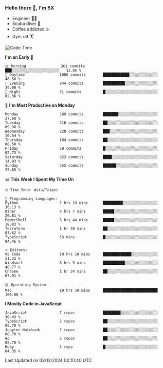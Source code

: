 ### Hello there 👋, I'm 5X

* Engineer 👨‍💻
* Scuba diver 🤿
* Coffee addicted ☕️
* Gym rat 🏋️

<!--START_SECTION:waka-->
![Code Time](http://img.shields.io/badge/Code%20Time-1%2C329%20hrs%2041%20mins-blue)

**I'm an Early 🐤** 

```text
🌞 Morning                261 commits         ███░░░░░░░░░░░░░░░░░░░░░░   12.06 % 
🌆 Daytime                1008 commits        ████████████░░░░░░░░░░░░░   46.58 % 
🌃 Evening                844 commits         ██████████░░░░░░░░░░░░░░░   39.00 % 
🌙 Night                  51 commits          █░░░░░░░░░░░░░░░░░░░░░░░░   02.36 % 
```
📅 **I'm Most Productive on Monday** 

```text
Monday                   599 commits         ███████░░░░░░░░░░░░░░░░░░   27.68 % 
Tuesday                  216 commits         ██░░░░░░░░░░░░░░░░░░░░░░░   09.98 % 
Wednesday                228 commits         ███░░░░░░░░░░░░░░░░░░░░░░   10.54 % 
Thursday                 184 commits         ██░░░░░░░░░░░░░░░░░░░░░░░   08.50 % 
Friday                   59 commits          █░░░░░░░░░░░░░░░░░░░░░░░░   02.73 % 
Saturday                 323 commits         ████░░░░░░░░░░░░░░░░░░░░░   14.93 % 
Sunday                   555 commits         ██████░░░░░░░░░░░░░░░░░░░   25.65 % 
```


📊 **This Week I Spent My Time On** 

```text
🕑︎ Time Zone: Asia/Taipei

💬 Programming Languages: 
Python                   7 hrs 10 mins       █████████░░░░░░░░░░░░░░░░   36.13 % 
Other                    4 hrs 7 mins        █████░░░░░░░░░░░░░░░░░░░░   20.81 % 
PowerShell               3 hrs 44 mins       █████░░░░░░░░░░░░░░░░░░░░   18.83 % 
Terraform                1 hr 30 mins        ██░░░░░░░░░░░░░░░░░░░░░░░   07.62 % 
TypeScript               53 mins             █░░░░░░░░░░░░░░░░░░░░░░░░   04.46 % 

🔥 Editors: 
VS Code                  10 hrs 10 mins      █████████████░░░░░░░░░░░░   51.32 % 
Windsurf                 8 hrs 5 mins        ██████████░░░░░░░░░░░░░░░   40.77 % 
Chrome                   1 hr 34 mins        ██░░░░░░░░░░░░░░░░░░░░░░░   07.91 % 

💻 Operating System: 
Mac                      19 hrs 50 mins      █████████████████████████   100.00 % 
```

**I Mostly Code in JavaScript** 

```text
JavaScript               7 repos             ████████░░░░░░░░░░░░░░░░░   30.43 % 
TypeScript               2 repos             ██░░░░░░░░░░░░░░░░░░░░░░░   08.70 % 
Jupyter Notebook         2 repos             ██░░░░░░░░░░░░░░░░░░░░░░░   08.70 % 
Go                       2 repos             ██░░░░░░░░░░░░░░░░░░░░░░░   08.70 % 
Ruby                     1 repo              █░░░░░░░░░░░░░░░░░░░░░░░░   04.35 % 
```




 Last Updated on 03/12/2024 00:10:40 UTC
<!--END_SECTION:waka-->
